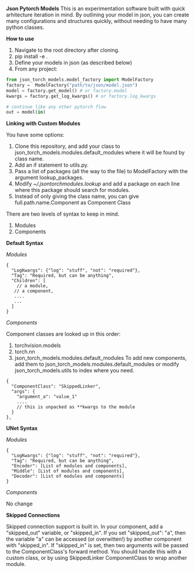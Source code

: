 **Json Pytorch Models**
This is an experimentation software built with quick arhitecture iteration in mind.
By outlining your model in json, you can create many configurations and structures quickly, without needing to have many python classes.

**How to use**
1. Navigate to the root directory after cloning.
3. pip install -e .
4. Define your models in json (as described below)
5. From any project:

```py
from json_torch_models.model_factory import ModelFactory
factory =  ModelFactory("path/to/json/model.json")
model = factory.get_model() # or factory.model
kwargs = factory.get_log_kwargs() # or factory.log_kwargs

# continue like any other pytorch flow
out = model(in)
```
**Linking with Custom Modules**

You have some options:
1. Clone this repository, and add your class to json_torch_models.modules.default_modules where it will be found by class name.
2. Add an if statement to utils.py.
3. Pass a list of packages (all the way to the file) to ModelFactory with the argument lookup_packages.
4. Modify _~/.jsontorchmodules.lookup_ and add a package on each line where this package should search for modules.
5. Instead of only giving the class name, you can give full.path.name.Component as Component Class

There are two levels of syntax to keep in mind.
1. Modules
3. Components
   
**Default Syntax**

*Modules*
```
{
  "LogKwargs": {"log": "stuff", "not": "required"},
  "Tag": "Required, but can be anything",
  "Children": [
    // a module,
   // a component,
   ....
   ...
  ]
}
```
*Components*

Component classes are looked up in this order:
1. torchvision.models
2. torch.nn
3. json_torch_models.modules.default_modules
To add new components, add them to json_torch_models.modules.default_modules or modify json_torch_models.utils to index where you need.
```
{
  "ComponentClass": "SkippedLinker",
  "args": {
    "argument_a": "value_1"
    ....
    // this is unpacked as **kwargs to the module
  }
},
```

**UNet Syntax**

*Modules*
```
{
  "LogKwargs": {"log": "stuff", "not": "required"},
  "Tag": "Required, but can be anything",
  "Encoder": [List of modules and components],
  "Middle": [List of modules and components],
  "Decoder": [List of modules and components]
}
```
*Components*

No change

**Skipped Connections**

Skipped connection support is built in. In your component, add a "skipped_out" variable, or "skipped_in".
If you set "skipped_out": "a", then the variable "a" can be accessed (or overwitten!) by another component with "skipped_in".
If "skipped_in" is set, then two arguments will be passed to the ComponentClass's forward method. You should handle this with a custom class, or by using SkippedLinker
ComponentClass to wrap another module.

